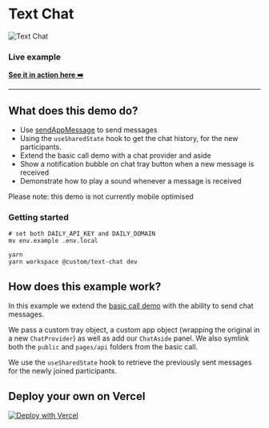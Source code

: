 # Text Chat

![Text Chat](./image.png)

### Live example

**[See it in action here ➡️](https://custom-text-chat.vercel.app)**

---

## What does this demo do?

- Use [sendAppMessage](https://docs.daily.co/reference#%EF%B8%8F-sendappmessage) to send messages
- Using the `useSharedState` hook to get the chat history, for the new participants.
- Extend the basic call demo with a chat provider and aside
- Show a notification bubble on chat tray button when a new message is received
- Demonstrate how to play a sound whenever a message is received

Please note: this demo is not currently mobile optimised

### Getting started

```
# set both DAILY_API_KEY and DAILY_DOMAIN
mv env.example .env.local

yarn
yarn workspace @custom/text-chat dev
```

## How does this example work?

In this example we extend the [basic call demo](../basic-call) with the ability to send chat messages.

We pass a custom tray object, a custom app object (wrapping the original in a new `ChatProvider`) as well as add our `ChatAside` panel. We also symlink both the `public` and `pages/api` folders from the basic call.

We use the `useSharedState` hook to retrieve the previously sent messages for the newly joined participants.

## Deploy your own on Vercel

[![Deploy with Vercel](https://vercel.com/button)](https://vercel.com/new/daily-co/clone-flow?repository-url=https%3A%2F%2Fgithub.com%2Fdaily-demos%2Fexamples.git&env=DAILY_DOMAIN%2CDAILY_API_KEY&envDescription=Your%20Daily%20domain%20and%20API%20key%20can%20be%20found%20on%20your%20account%20dashboard&envLink=https%3A%2F%2Fdashboard.daily.co&project-name=daily-examples&repo-name=daily-examples)
